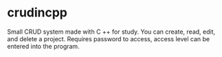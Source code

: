 # crudincpp
Small CRUD system made with C ++ for study. You can create, read, edit, and delete a project. Requires password to access, access level can be entered into the program.
